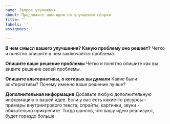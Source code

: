 ```yaml
---
name: Запрос улучшения
about: Предложите нам идею по улучшению сборки
title: ''
labels: ''
assignees: ''

---
```


**В чем смысл вашего улучшения? Какую проблему оно решает?**
Четко и понятно опишите в чем заключается проблема.

**Опишите ваше решение проблемы**
Четко и понятно опишите как вы видите решение своей проблемы.

**Опишите альтернативы, о которых вы думали**
Какие были альтернативы? Почему именно ваше решение лучше?

**Дополнительная информация**
Добавьте любую дополнительную информацию о вашей идее. Если у вас есть какие-то ресурсы - примеры внутриигрового текста, спрайты, картинки, звуки - обязательно прикрепите. Тогда шансов, что вашу идею реализуют, будет гораздо больше.

